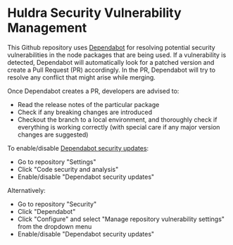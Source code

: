 # Huldra Security Vulnerability Management

This Github repository uses [Dependabot](https://github.com/dependabot) for resolving potential security vulnerabilities in the node packages that are being used. If a vulnerability is detected, Dependabot will automatically look for a patched version and create a Pull Request (PR) accordingly. In the PR, Dependabot will try to resolve any conflict that might arise while merging.

Once Dependabot creates a PR, developers are advised to: 
- Read the release notes of the particular package 
- Check if any breaking changes are introduced 
- Checkout the branch to a local environment, and thoroughly check if everything is working correctly (with special care if any major version changes are suggested)

To enable/disable [Dependabot security updates](https://docs.github.com/en/code-security/dependabot/dependabot-security-updates/about-dependabot-security-updates): 
- Go to repository "Settings"
- Click "Code security and analysis"
- Enable/disable "Dependabot security updates"

Alternatively:
- Go to repository "Security"
- Click "Dependabot"
- Click "Configure" and select "Manage repository vulnerability settings" from the dropdown menu
- Enable/disable "Dependabot security updates"
